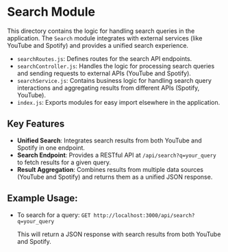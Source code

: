 # Search Module

This directory contains the logic for handling search queries in the application. The `Search` module integrates with external services (like YouTube and Spotify) and provides a unified search experience.

- `searchRoutes.js`: Defines routes for the search API endpoints.
- `searchController.js`: Handles the logic for processing search queries and sending requests to external APIs (YouTube and Spotify).
- `searchService.js`: Contains business logic for handling search query interactions and aggregating results from different APIs (Spotify, YouTube).
- `index.js`: Exports modules for easy import elsewhere in the application.

## Key Features
- **Unified Search**: Integrates search results from both YouTube and Spotify in one endpoint.
- **Search Endpoint**: Provides a RESTful API at `/api/search?q=your_query` to fetch results for a given query.
- **Result Aggregation**: Combines results from multiple data sources (YouTube and Spotify) and returns them as a unified JSON response.

## Example Usage:
- To search for a query: `GET http://localhost:3000/api/search?q=your_query`
 
  This will return a JSON response with search results from both YouTube and Spotify.